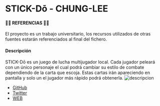 # STICK-Dō - CHUNG-LEE

#### 🐱‍👤 REFERENCIAS 🐱‍👤 
El proyecto es un trabajo universitario, los recursos utilizados de otras fuentes estarán referenciados al final del fichero.

#### Descripción
STICK-Dō  es un juego de lucha multijugador local. Cada jugador peleará con un único personaje el cual podrá cambiar su estilo 
de combate dependiendo de la carta que escoja. Estas cartas irán apareciendo en pantalla y solo un el jugador
más rápido podrá obtenerla.
![descripcion](https://github.com/user-attachments/assets/4ec9743b-396e-4f97-a51d-54397f15ef8f)

- [GitHub](https://mank1ng.github.io/Chung-Lee/)
- [Twitter](https://x.com/ChungLee04)
- [WEB](https://mank1ng.github.io/Chung-Lee/)
